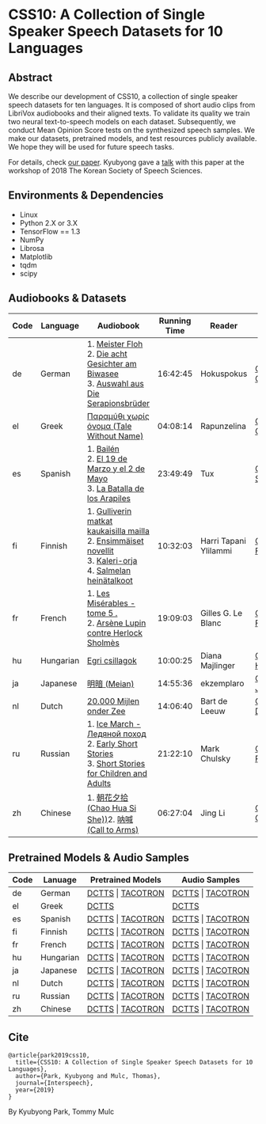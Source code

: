 # CSS10: A Collection of Single Speaker Speech Datasets for 10 Languages

## Abstract
We describe our development of CSS10, a collection of single
speaker speech datasets for ten languages. It is composed of
short audio clips from LibriVox audiobooks and their aligned
texts. To validate its quality we train two neural text-to-speech
models on each dataset. Subsequently, we conduct Mean Opinion
Score tests on the synthesized speech samples. We make our
datasets, pretrained models, and test resources publicly available.
We hope they will be used for future speech tasks.

For details, check [our paper](https://arxiv.org/abs/1903.11269).
Kyubyong gave a [talk](https://m.youtube.com/watch?v=omGpmNCaZwM&feature=youtu.be) with this paper at the workshop of 2018 The Korean 
Society of Speech Sciences. 

## Environments & Dependencies

* Linux
* Python 2.X or 3.X
* TensorFlow == 1.3
* NumPy
* Librosa
* Matplotlib
* tqdm
* scipy

## Audiobooks & Datasets

|Code|Language|Audiobook|Running Time|Reader|Dataset|
|--|--|--|--|--|--|
|de|German|1. [Meister Floh](https://librivox.org/meister-floh-by-eta-hoffmann/) <br>2. [Die acht Gesichter am Biwasee](https://librivox.org/die-acht-gesichter-am-biwasee-by-max-dauthendey/) <br>3. [Auswahl aus Die Serapionsbrüder](https://librivox.org/die-serapionsbrueder-by-eta-hoffmann/)|16:42:45|Hokuspokus |[CSS German](http://kaggle.com/bryanpark/german-single-speaker-speech-dataset)|
|el|Greek|[Παραμύθι χωρίς όνομα (Tale Without Name)](https://librivox.org/paramythi-horis-onoma-by-penelope-delta/)|04:08:14| Rapunzelina|[CSS Greek](http://kaggle.com/bryanpark/greek-single-speaker-speech-dataset)|
|es|Spanish|1. [Bailén](https://librivox.org/bailen-by-benito-perez-galdos/) <br>2. [El 19 de Marzo y el 2 de Mayo](https://librivox.org/el-19-de-marzo-y-el-2-de-mayo-by-benito-perez-galdos/)<br>3. [La Batalla de los Arapiles](https://librivox.org/la-batalla-de-los-arapiles-by-benito-perez-galdos/)|23:49:49|Tux  |[CSS Spanish](http://kaggle.com/bryanpark/spanish-single-speaker-speech-dataset)|
|fi|Finnish|1. [Gulliverin matkat kaukaisilla mailla](https://librivox.org/gulliverin-matkat-kaukaisilla-mailla-by-jonathan-swift/) <br>2. [Ensimmäiset novellit](https://librivox.org/ensimmaeiset-novellit-by-juhani-aho/) <br>3. [Kaleri-orja](https://librivox.org/kaleri-orja-by-heinrich-zschokke/) <br>4. [Salmelan heinätalkoot](https://librivox.org/salmelan-heinaetalkoot-by-olli-wuorinen/)|10:32:03|Harri Tapani Ylilammi  |[CSS Finnish](http://kaggle.com/bryanpark/finnish-single-speaker-speech-dataset)|
|fr|French|1. [Les Misérables - tome 5 .](https://librivox.org/les-miserables-tome-5-jean-valjean-by-victor-hugo/)<br> 2. [Arsène Lupin contre Herlock Sholmès](https://librivox.org/arsene-lupin-contre-herlock-sholmes-by-maurice-leblanc/)|19:09:03|Gilles G. Le Blanc |[CSS French](http://kaggle.com/bryanpark/french-single-speaker-speech-dataset)|
|hu|Hungarian|[Egri csillagok](https://librivox.org/egri-csillagok-by-geza-gardonyi/)|10:00:25|   Diana Majlinger|[CSS Hungarian](http://kaggle.com/bryanpark/hungarian-single-speaker-speech-dataset)|
|ja|Japanese|[明暗 (Meian)](https://librivox.org/meian-by-soseki-natsume/)|14:55:36|ekzemplaro|[CSS Japanese](http://kaggle.com/bryanpark/japanese-single-speaker-speech-dataset)|
|nl|Dutch|[20.000 Mijlen onder Zee](https://librivox.org/20-000-mijlen-onder-zee-by-jules-verne/)|14:06:40|Bart de Leeuw  |[CSS Dutch](http://kaggle.com/bryanpark/dutch-single-speaker-speech-dataset)|
|ru|Russian|1. [Ice March - Ледяной поход](https://librivox.org/ice-march-by-roman-gul/)<br>2. [Early Short Stories](https://librivox.org/early-short-stories-by-zeev-jabotinsky/) <br>3. [Short Stories for Children and Adults](https://librivox.org/p-short-stories-for-children-and-adults-by-vsevolod-garshin/)|21:22:10 |Mark Chulsky|[CSS Russian](http://kaggle.com/bryanpark/russian-single-speaker-speech-dataset)|
|zh|Chinese|1. [朝花夕拾 (Chao Hua Si She))](https://librivox.org/chao-hua-si-she-by-lu-xun/)<bt>2. [呐喊 (Call to Arms)](https://librivox.org/call-to-arms-by-xun-lu/)|06:27:04|Jing Li |[CSS Chinese](http://kaggle.com/bryanpark/chinese-single-speaker-speech-dataset)|


## Pretrained Models & Audio Samples

|Code|Lanuage|Pretrained Models|Audio Samples|
|--|--|--|--|
|de|German|[DCTTS](https://www.dropbox.com/s/nfwv48bnovidnod/de_logdir.zip?dl=0) \| [TACOTRON](https://www.dropbox.com/s/81dt66qylfskw1g/de_logdir.zip?dl=0)|[DCTTS](https://soundcloud.com/kyubyong-park/sets/ms10_de_d) \| [TACOTRON](https://soundcloud.com/kyubyong-park/sets/ms10_de_t)|
|el|Greek|[DCTTS](https://www.dropbox.com/s/sd92n1k374p8fks/el_logdir.zip?dl=0)|[DCTTS](https://soundcloud.com/kyubyong-park/sets/ms10_el_d)|
|es|Spanish|[DCTTS](https://www.dropbox.com/s/1zpkojc8hvvkprx/es_logdir.zip?dl=0) \| [TACOTRON](https://www.dropbox.com/s/eyx8fztqulnhijr/es_logdir.zip?dl=0)|[DCTTS](https://soundcloud.com/kyubyong-park/sets/ms10_es_d) \| [TACOTRON](https://soundcloud.com/kyubyong-park/sets/ms10_es_t)|
|fi|Finnish|[DCTTS](https://www.dropbox.com/s/n6uiy9rdvfv6bpy/fi_logdir.zip?dl=0) \| [TACOTRON](https://www.dropbox.com/s/oqa36ixagwvrao3/fi_logdir.zip?dl=0)|[DCTTS](https://soundcloud.com/kyubyong-park/sets/ms10_fi_d) \| [TACOTRON](https://soundcloud.com/kyubyong-park/sets/ms10_nl_t)|
|fr|French|[DCTTS](https://www.dropbox.com/s/6zpcqzu6hbxg2eb/fr_logdir.zip?dl=0) \| [TACOTRON](https://www.dropbox.com/s/2vaa73jbjyhcfhl/fr_logdir.zip?dl=0)|[DCTTS](https://soundcloud.com/kyubyong-park/sets/ms10_fr_d) \| [TACOTRON](https://soundcloud.com/kyubyong-park/sets/ms10_fr_t)|
|hu|Hungarian|[DCTTS](https://www.dropbox.com/s/gtzzf79c351ovre/hu_logdir.zip?dl=0) \| [TACOTRON](https://www.dropbox.com/s/ogy6rqwirosf3mw/hu_logdir.zip?dl=0)|[DCTTS](https://soundcloud.com/kyubyong-park/sets/ms10_hu_d) \| [TACOTRON](https://soundcloud.com/kyubyong-park/sets/ms10_hu_t)|
|ja|Japanese|[DCTTS](https://www.dropbox.com/s/dkva7kc4r72pz3z/ja_logdir.zip?dl=0) \| [TACOTRON](https://www.dropbox.com/s/gh1wyfhnyf1j4fb/ja_logdir.zip?dl=0)|[DCTTS](https://soundcloud.com/kyubyong-park/sets/ms10_ja_d) \| [TACOTRON](https://soundcloud.com/kyubyong-park/sets/ms10_ja_t)|
|nl|Dutch|[DCTTS](https://www.dropbox.com/s/dgmx28zh82187cs/nl_logdir.zip?dl=0) \| [TACOTRON](https://www.dropbox.com/s/30l4xpt0xedd58n/nl_logdir.zip?dl=0)|[DCTTS](https://soundcloud.com/kyubyong-park/sets/ms10_nl_d) \| [TACOTRON](https://soundcloud.com/kyubyong-park/sets/ms10_nl_t)|
|ru|Russian|[DCTTS](https://www.dropbox.com/s/0u6q3mv2qhbgwei/ru_logdir.zip?dl=0) \| [TACOTRON](https://www.dropbox.com/s/mg5jv06p8ucwq6s/ru_logdir.zip?dl=0)|[DCTTS](https://soundcloud.com/kyubyong-park/sets/ms10_ru_d) \| [TACOTRON](https://soundcloud.com/kyubyong-park/sets/ms10_ru_t)|
|zh|Chinese|[DCTTS](https://www.dropbox.com/s/coy57a9ueenq9sk/zh_logdir.zip?dl=0) \| [TACOTRON](https://www.dropbox.com/s/7wf4hd73f4nc1dk/zh_logdir.zip?dl=0)|[DCTTS](https://soundcloud.com/kyubyong-park/sets/ms10_zh_d) \| [TACOTRON](https://soundcloud.com/kyubyong-park/sets/ms10_zh_t)|


## Cite
```
@article{park2019css10,
  title={CSS10: A Collection of Single Speaker Speech Datasets for 10 Languages},
  author={Park, Kyubyong and Mulc, Thomas},
  journal={Interspeech},
  year={2019}
}
```

By Kyubyong Park, Tommy Mulc
